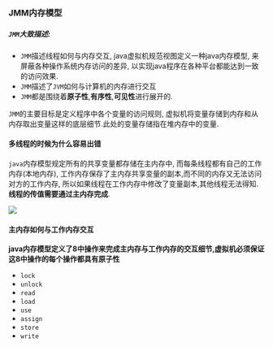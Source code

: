 ### JMM内存模型

##### `JMM`大致描述:

* `JMM`描述线程如何与内存交互, java虚拟机规范视图定义一种java内存模型, 来屏蔽各种操作系统内存访问的差异, 以实现java程序在各种平台都能达到一致的访问效果.
* `JMM`描述了`JVM`如何与计算机的内存进行交互
* `JMM`都是围绕着**原子性**,**有序性**,**可见性**进行展开的.

`JMM`的主要目标是定义程序中各个变量的访问规则, 虚拟机将变量存储到内存和从内存取出变量这样的底层细节.此处的变量存储指在堆内存中的变量.



#### 多线程的时候为什么容易出错

`java`内存模型规定所有的共享变量都存储在主内存中, 而每条线程都有自己的工作内存(本地内存), 工作内存保存了主内存共享变量的副本,而不同的内存又无法访问对方的工作内存, 所以如果线程在工作内存中修改了变量副本,其他线程无法得知. **线程的传值需要通过主内存完成**.

![](http://img.blog.csdn.net/20170306104808451?watermark/2/text/aHR0cDovL2Jsb2cuY3Nkbi5uZXQvc2hvd2R5/font/5a6L5L2T/fontsize/400/fill/I0JBQkFCMA==/dissolve/70/gravity/SouthEast)

#### 主内存如何与工作内存交互

**java内存模型定义了8中操作来完成主内存与工作内存的交互细节,虚拟机必须保证这8中操作的每个操作都具有原子性**

* `lock`
* `unlock`
* `read`
* `load`
* `use`
* `assign`
* `store`
* `write`

